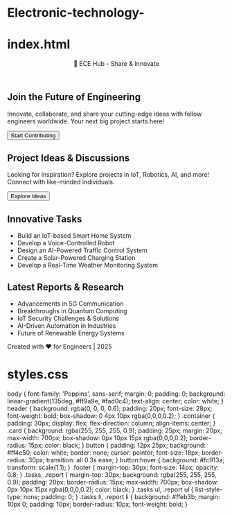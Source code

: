 # Electronic-technology-
# index.html

<!DOCTYPE html>
<html lang="en">
<head>
    <meta charset="UTF-8">
    <meta name="viewport" content="width=device-width, initial-scale=1.0">
    <title>ECE Hub - Share & Innovate</title>
    <link rel="stylesheet" href="styles.css">
</head>
<body>
    <header>🚀 ECE Hub - Share & Innovate</header>
    <div class="container">
        <div class="card">
            <h2>Join the Future of Engineering</h2>
            <p>Innovate, collaborate, and share your cutting-edge ideas with fellow engineers worldwide. Your next big project starts here!</p>
            <button onclick="window.location.href='https://github.com/'">Start Contributing</button>
        </div>
        <div class="card">
            <h2>Project Ideas & Discussions</h2>
            <p>Looking for inspiration? Explore projects in IoT, Robotics, AI, and more! Connect with like-minded individuals.</p>
            <button onclick="window.location.href='https://www.hackster.io/'">Explore Ideas</button>
        </div>
        <div class="tasks">
            <h2>Innovative Tasks</h2>
            <ul>
                <li>Build an IoT-based Smart Home System</li>
                <li>Develop a Voice-Controlled Robot</li>
                <li>Design an AI-Powered Traffic Control System</li>
                <li>Create a Solar-Powered Charging Station</li>
                <li>Develop a Real-Time Weather Monitoring System</li>
            </ul>
        </div>
        <div class="report">
            <h2>Latest Reports & Research</h2>
            <ul>
                <li>Advancements in 5G Communication</li>
                <li>Breakthroughs in Quantum Computing</li>
                <li>IoT Security Challenges & Solutions</li>
                <li>AI-Driven Automation in Industries</li>
                <li>Future of Renewable Energy Systems</li>
            </ul>
        </div>
    </div>
    <div class="footer">Created with ❤️ for Engineers | 2025</div>
</body>
</html>


# styles.css

body {
    font-family: 'Poppins', sans-serif;
    margin: 0;
    padding: 0;
    background: linear-gradient(135deg, #ff9a9e, #fad0c4);
    text-align: center;
    color: white;
}
header {
    background: rgba(0, 0, 0, 0.6);
    padding: 20px;
    font-size: 28px;
    font-weight: bold;
    box-shadow: 0 4px 10px rgba(0,0,0,0.2);
}
.container {
    padding: 30px;
    display: flex;
    flex-direction: column;
    align-items: center;
}
.card {
    background: rgba(255, 255, 255, 0.9);
    padding: 25px;
    margin: 20px;
    max-width: 700px;
    box-shadow: 0px 10px 15px rgba(0,0,0,0.2);
    border-radius: 15px;
    color: black;
}
button {
    padding: 12px 25px;
    background: #ff4e50;
    color: white;
    border: none;
    cursor: pointer;
    font-size: 18px;
    border-radius: 30px;
    transition: all 0.3s ease;
}
button:hover {
    background: #fc913a;
    transform: scale(1.1);
}
.footer {
    margin-top: 30px;
    font-size: 14px;
    opacity: 0.8;
}
.tasks, .report {
    margin-top: 30px;
    background: rgba(255, 255, 255, 0.9);
    padding: 20px;
    border-radius: 15px;
    max-width: 700px;
    box-shadow: 0px 10px 15px rgba(0,0,0,0.2);
    color: black;
}
.tasks ul, .report ul {
    list-style-type: none;
    padding: 0;
}
.tasks li, .report li {
    background: #ffeb3b;
    margin: 10px 0;
    padding: 10px;
    border-radius: 10px;
    font-weight: bold;
}

